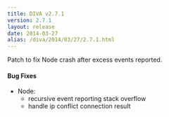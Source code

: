 ```yaml
---
title: DIVA v2.7.1
version: 2.7.1
layout: release
date: 2014-03-27
alias: /diva/2014/03/27/2.7.1.html
---
```


Patch to fix Node crash after excess events reported.

#### Bug Fixes

 - Node:
   - recursive event reporting stack overflow
   - handle ip conflict connection result
